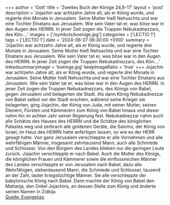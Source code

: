 +++
author = 'Gott'
title = 'Zweites Buch der Könige 24,8-17'
layout = 'post'
description = 'Jojachin war achtzehn Jahre alt, als er König wurde, und regierte drei Monate in Jerusalem. Seine Mutter hieß Nehuschta und war eine Tochter Elnatans aus Jerusalem. Wie sein Vater tat er, was böse war in den Augen des HERRN. In jener Zeit zogen die Truppen Nebukadnezzars, des Kön....'
images = ['/symbols/koenige.jpg']
categories = ['LECTIO 1']
tags = ['LECTIO 1']
date = '2024-06-27 06:30:00 +0100'
summary = 'Jojachin war achtzehn Jahre alt, als er König wurde, und regierte drei Monate in Jerusalem. Seine Mutter hieß Nehuschta und war eine Tochter Elnatans aus Jerusalem. Wie sein Vater tat er, was böse war in den Augen des HERRN. In jener Zeit zogen die Truppen Nebukadnezzars, des Kön....'
linkedsummaryImage = 'koenige.jpg'
keepImageRatio = 'true'
+++
Jojachin war achtzehn Jahre alt, als er König wurde, und regierte drei Monate in Jerusalem. Seine Mutter hieß Nehuschta und war eine Tochter Elnatans aus Jerusalem.
Wie sein Vater tat er, was böse war in den Augen des HERRN.
In jener Zeit zogen die Truppen Nebukadnezzars, des Königs von Babel, gegen Jerusalem und belagerten die Stadt.<!--more-->
Als dann König Nebukadnezzar von Babel selbst vor der Stadt erschien, während seine Krieger sie belagerten,
ging Jojachin, der König von Juda, mit seiner Mutter, seinen Dienern, Fürsten und Kämmerern zum König von Babel hinaus und dieser nahm ihn im achten Jahr seiner Regierung fest.
Nebukadnezzar nahm auch alle Schätze des Hauses des HERRN und die Schätze des königlichen Palastes weg und zerbrach alle goldenen Geräte, die Salomo, der König von Israel, im Haus des HERRN hatte anfertigen lassen, so wie es der HERR gesagt hatte.
Von ganz Jerusalem verschleppte er alle Vornehmen und alle wehrfähigen Männer, insgesamt zehntausend Mann, auch alle Schmiede und Schlosser. Von den Bürgern des Landes blieben nur die geringen Leute zurück.
Jojachin verschleppte er nach Babel. Auch die Mutter des Königs, die königlichen Frauen und Kämmerer sowie die einflussreichen Männer des Landes verschleppte er von Jerusalem nach Babel,
dazu alle Wehrfähigen, siebentausend Mann, die Schmiede und Schlosser, tausend an der Zahl, lauter kriegstüchtige Männer. Sie alle verschleppte der babylonische König nach Babel.
Dann machte der König von Babel den Mattanja, den Onkel Jojachins, an dessen Stelle zum König und änderte seinen Namen in Zidkija.<br> [Quelle: Evangelizo](https://evangeliumtagfuertag.org/DE/gospel)